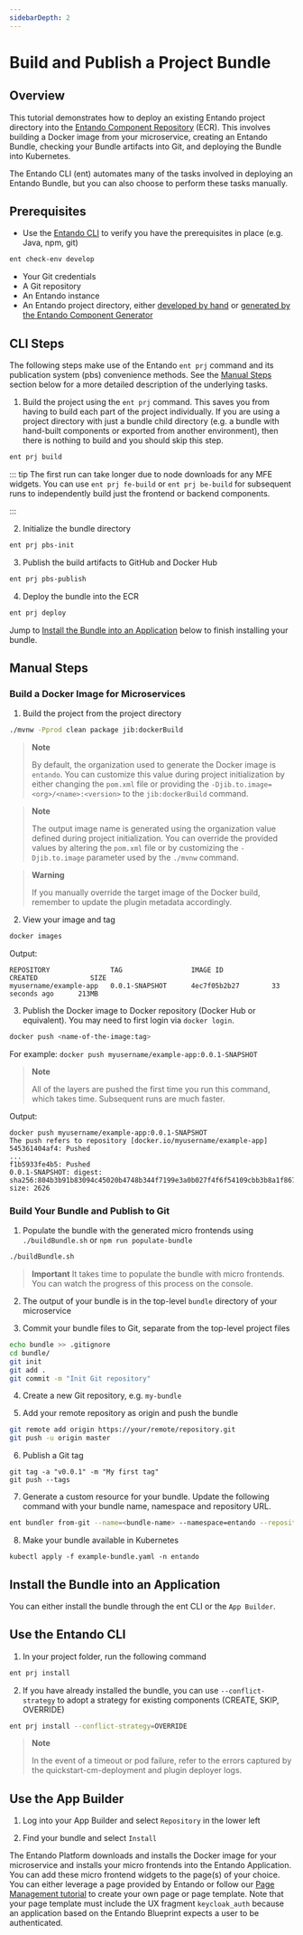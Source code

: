 ```yaml
---
sidebarDepth: 2
---
```

# Build and Publish a Project Bundle
## Overview
This tutorial demonstrates how to deploy an existing Entando project directory into the [Entando Component Repository](../../../docs/getting-started/concepts-overview.md#entando-component-repository) (ECR). This involves building a Docker image from your microservice, creating an Entando Bundle, checking your Bundle artifacts into Git, and deploying the Bundle into Kubernetes.

The Entando CLI (ent) automates many of the tasks involved in deploying an Entando Bundle, but you can also choose to perform these tasks manually.

## Prerequisites
* Use the [Entando CLI](../../../docs/getting-started/entando-cli.md#check-the-environment) to verify you have the prerequisites in place (e.g. Java, npm, git)
``` sh
ent check-env develop
```
* Your Git credentials
* A Git repository
* An Entando instance
* An Entando project directory, either [developed by hand](./publish-simple-bundle.md) or [generated by the Entando Component Generator](../ms/generate-microservices-and-micro-frontends.md)

## CLI Steps
The following steps make use of the Entando `ent prj` command and its publication system (pbs) convenience methods. See the [Manual Steps](#manual-steps) section below for a more detailed description of the underlying tasks.

1. Build the project using the `ent prj` command. This saves you from having to build each part of the project individually. If you are using a project directory with just a bundle child directory (e.g. a bundle with hand-built components or exported from another environment), then there is nothing to build and you should skip this step.
``` sh
ent prj build
```
::: tip
The first run can take longer due to node downloads for any MFE widgets. You can use `ent prj fe-build` or `ent prj be-build` for subsequent runs to independently build just the frontend or backend components.

:::

2. Initialize the bundle directory
``` sh
ent prj pbs-init
```

3. Publish the build artifacts to GitHub and Docker Hub  
``` sh
ent prj pbs-publish
```

4. Deploy the bundle into the ECR
``` sh
ent prj deploy
```
Jump to [Install the Bundle into an Application](#install-the-bundle-into-an-application) below to finish installing your bundle.

## Manual Steps

### Build a Docker Image for Microservices
1. Build the project from the project directory
 ```sh
 ./mvnw -Pprod clean package jib:dockerBuild
````

> **Note**
>
> By default, the organization used to generate the Docker image is `entando`. You can customize this value during project initialization by either changing the `pom.xml` file or providing the `-Djib.to.image=<org>/<name>:<version>` to the `jib:dockerBuild` command.

> **Note**
>
> The output image name is generated using the organization value defined during project initialization. You can override the provided values by altering the `pom.xml` file or by customizing the `-Djib.to.image` parameter used by the `./mvnw` command.

> **Warning**
>
> If you manually override the target image of the Docker build, remember to update the plugin metadata accordingly.

2. View your image and tag
``` sh
docker images
```
Output:
```
REPOSITORY               TAG                 IMAGE ID            CREATED             SIZE
myusername/example-app   0.0.1-SNAPSHOT      4ec7f05b2b27        33 seconds ago      213MB
```

3. Publish the Docker image to Docker repository (Docker Hub or equivalent). You may need to first login via `docker login`.
```sh
docker push <name-of-the-image:tag>
```
For example: `docker push myusername/example-app:0.0.1-SNAPSHOT`

  > **Note**
  >
  > All of the layers are pushed the first time you run this command, which takes time. Subsequent runs are much faster.

Output:
```
docker push myusername/example-app:0.0.1-SNAPSHOT
The push refers to repository [docker.io/myusername/example-app]
545361404af4: Pushed
...
f1b5933fe4b5: Pushed
0.0.1-SNAPSHOT: digest: sha256:804b3b91b83094c45020b4748b344f7199e3a0b027f4f6f54109cbb3b8a1f867 size: 2626
```

### Build Your Bundle and Publish to Git
1. Populate the bundle with the generated micro frontends using `./buildBundle.sh` or `npm run populate-bundle`
```sh
./buildBundle.sh
```

> **Important**
> It takes time to populate the bundle with micro frontends. You can watch the progress of this process on the console.

2. The output of your bundle is in the top-level `bundle` directory of your microservice

3. Commit your bundle files to Git, separate from the top-level project files
``` sh
echo bundle >> .gitignore
cd bundle/
git init
git add .
git commit -m "Init Git repository"
```

4. Create a new Git repository, e.g. `my-bundle`

5. Add your remote repository as origin and push the bundle
``` sh
git remote add origin https://your/remote/repository.git
git push -u origin master
```

6. Publish a Git tag
```
git tag -a "v0.0.1" -m "My first tag"
git push --tags
```

7. Generate a custom resource for your bundle. Update the following command with your bundle name, namespace and repository URL.

``` sh
ent bundler from-git --name=<bundle-name> --namespace=entando --repository=<your-repository-url> --dry-run > example-bundle.yaml
```

8. Make your bundle available in Kubernetes
```
kubectl apply -f example-bundle.yaml -n entando
```

## Install the Bundle into an Application
You can either install the bundle through the ent CLI or the `App Builder`.
## Use the Entando CLI
1. In your project folder, run the following command
``` sh
ent prj install
```
2. If you have already installed the bundle, you can use `--conflict-strategy` to adopt a strategy for existing components (CREATE, SKIP, OVERRIDE)
``` sh
ent prj install --conflict-strategy=OVERRIDE
```

  > **Note**
  >
  > In the event of a timeout or pod failure, refer to the errors captured by the quickstart-cm-deployment and plugin deployer logs. 

## Use the App Builder
1. Log into your App Builder and select `Repository` in the lower left

2. Find your bundle and select `Install`

The Entando Platform downloads and installs the Docker image for your microservice and installs your micro frontends into the Entando Application. You can add these micro frontend widgets to the page(s) of your choice. You can either leverage a page provided by Entando or follow our [Page Management tutorial](../../compose/page-management.md) to create your own page or page template. Note that your page template must include the UX fragment `keycloak_auth` because an application based on the Entando Blueprint expects a user to be authenticated.

